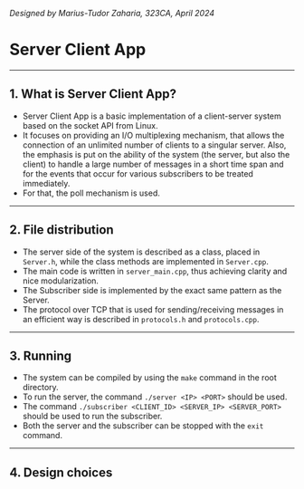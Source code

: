 *Designed by Marius-Tudor Zaharia, 323CA, April 2024*

# Server Client App

---

## 1. What is Server Client App?
* Server Client App is a basic implementation of a client-server system based
on the socket API from Linux.
* It focuses on providing an I/O multiplexing mechanism, that allows the
connection of an unlimited number of clients to a singular server. Also, the
emphasis is put on the ability of the system (the server, but also the client)
to handle a large number of messages in a short time span and for the events
that occur for various subscribers to be treated immediately.
* For that, the poll mechanism is used.

---

## 2. File distribution
* The server side of the system is described as a class, placed in `Server.h`,
while the class methods are implemented in `Server.cpp`.
* The main code is written in `server_main.cpp`, thus achieving clarity and nice
modularization.
* The Subscriber side is implemented by the exact same pattern as the Server.
* The protocol over TCP that is used for sending/receiving messages in an
efficient way is described in `protocols.h` and `protocols.cpp`.

---

## 3. Running
* The system can be compiled by using the `make` command in the root directory.
* To run the server, the command `./server <IP> <PORT>` should be used.
* The command `./subscriber <CLIENT_ID> <SERVER_IP> <SERVER_PORT>` should be
used to run the subscriber.
* Both the server and the subscriber can be stopped with the `exit` command.

---

## 4. Design choices

